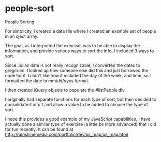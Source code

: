 people-sort
===========

People Sorting

For simplicity, I created a data file where I created an example set of people in an oject array. 

The goal, as I interpreted the exercise, was to be able to display the information, and provide various ways to sort the info. I included 3 ways to sort.

Since Julian date is not really recognizable, I converted the dates to gregorian. I looked up how someone else did this and just borrowed the code for it. I didn't like how it included the day of the week, and time, so I formatted the date to mm/dd/yyyy format.

I then created jQuery objects to populate the #listPeople div.

I originally had separate functions for each type of sort, but then decided to consolidate it into 1 and allow a value to be added to choose the type of sort.

I hope this provides a good example of my JavaScript capabilities. I have actually done a similar type of exercise (a little be more advanced) that I did for fun recently. It can be found at http://rainshinemedia.com/portfolio/dev/us_map/us_map.html

